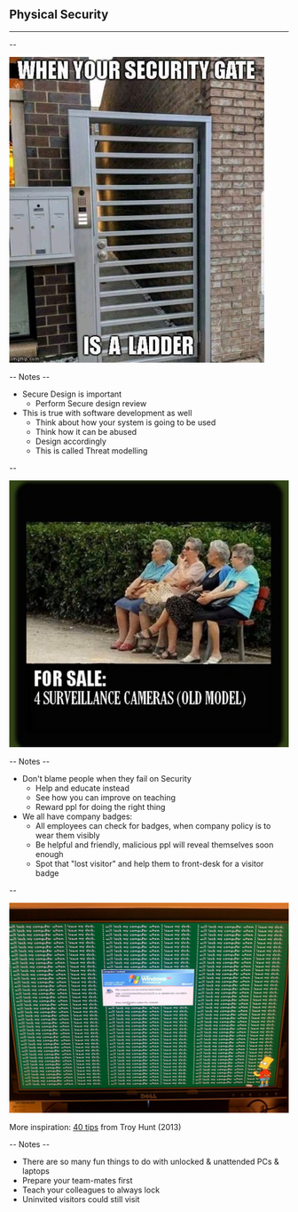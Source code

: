 
## Physical Security
<hr />

--

![](pics/meme/physical/ladder.jpg)<!-- .element style="border:none; box-shadow:none; position: fixed; width: 550px; left: 0px; top: 10px;"  -->

-- Notes --

* Secure Design is important
  * Perform Secure design review
* This is true with software development as well
  * Think about how your system is going to be used
  * Think how it can be abused
  * Design accordingly
  * This is called Threat modelling

--

![](pics/meme/physical/surveillance_cameras.jpg)<!-- .element style="border:none; box-shadow:none; position: fixed; width: 750px; left: 0px; top: 10px;"  -->

-- Notes --

* Don't blame people when they fail on Security
  * Help and educate instead
  * See how you can improve on teaching
  * Reward ppl for doing the right thing
* We all have company badges:
  * All employees can check for badges, when company policy is to wear them visibly
  * Be helpful and friendly, malicious ppl will reveal themselves soon enough
  * Spot that "lost visitor" and help them to front-desk for a visitor badge

--

![](pics/meme/physical/unlocked_pc.webp)<!-- .element style="border:none; box-shadow:none; position: fixed; width: 750px; left: 0px; top: 10px;"  -->

<span>More inspiration: [40 tips](https://www.troyhunt.com/40-inappropriate-actions-to-take/) from Troy Hunt (2013)</span><!-- .element style="font-size: 30px; box-shadow:none; position: fixed; bottom: 10px; left: 10px;" -->

-- Notes --

* There are so many fun things to do with unlocked & unattended PCs & laptops
* Prepare your team-mates first
* Teach your colleagues to always lock
* Uninvited visitors could still visit

